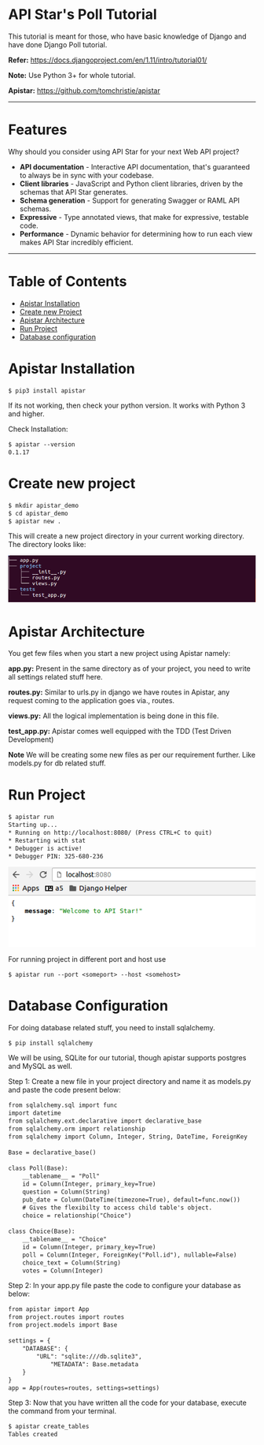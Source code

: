 # API Star's Poll Tutorial

This tutorial is meant for those, who have basic knowledge of Django and have done Django Poll tutorial.

**Refer:** https://docs.djangoproject.com/en/1.11/intro/tutorial01/

**Note:** Use Python 3+ for whole tutorial.

**Apistar:** https://github.com/tomchristie/apistar
 
---
# Features

Why should you consider using API Star for your next Web API project?

* **API documentation** - Interactive API documentation, that's guaranteed to always
be in sync with your codebase.
* **Client libraries** - JavaScript and Python client libraries, driven by the schemas that API Star generates.
* **Schema generation** - Support for generating Swagger or RAML API schemas.
* **Expressive** - Type annotated views, that make for expressive, testable code.
* **Performance** - Dynamic behavior for determining how to run each view makes API Star incredibly efficient.

---

# Table of Contents

- [Apistar Installation](#apistar)
- [Create new Project](#newproject)
- [Apistar Architecture](#apistar_architecture)
- [Run Project](#runproject)
- [Database configuration](#database)

# Apistar Installation

    $ pip3 install apistar

If its not working, then check your python version. It works with Python 3 and higher.

Check Installation:

    $ apistar --version
    0.1.17

# Create new project

    $ mkdir apistar_demo
    $ cd apistar_demo
    $ apistar new .

This will create a new project directory in your current working directory.
The directory looks like:

![ScreenShot](https://raw.githubusercontent.com/agiliq/apistar-polls-tutorial/master/screenshots/dir.png)

# Apistar Architecture

You get few files when you start a new project using Apistar namely:

**app.py:** Present in the same directory as of your project, you need to write all settings related stuff here.

**routes.py:** Similar to urls.py in django we have routes in Apistar, any request coming to the application goes via., routes.

**views.py:** All the logical implementation is being done in this file. 

**test_app.py:** Apistar comes well equipped with the TDD (Test Driven Development)

**Note** We will be creating some new files as per our requirement further. Like models.py for db related stuff.

# Run Project

    $ apistar run
    Starting up...
    * Running on http://localhost:8080/ (Press CTRL+C to quit)
    * Restarting with stat
    * Debugger is active!
    * Debugger PIN: 325-680-236

![ScreenShot](https://raw.githubusercontent.com/agiliq/apistar-polls-tutorial/master/screenshots/screen1.png)

For running project in different port and host use
    
    $ apistar run --port <someport> --host <somehost>
    
# Database Configuration

For doing database related stuff, you need to install sqlalchemy.

    $ pip install sqlalchemy

We will be using, SQLite for our tutorial, though apistar supports postgres and MySQL as well.

Step 1: Create a new file in your project directory and name it as models.py and paste the code present below:
    
    from sqlalchemy.sql import func
    import datetime
    from sqlalchemy.ext.declarative import declarative_base
    from sqlalchemy.orm import relationship
    from sqlalchemy import Column, Integer, String, DateTime, ForeignKey

    Base = declarative_base()

    class Poll(Base):
	    __tablename__ = "Poll"
	    id = Column(Integer, primary_key=True)
	    question = Column(String)
	    pub_date = Column(DateTime(timezone=True), default=func.now())
	    # Gives the flexibilty to access child table's object.
	    choice = relationship("Choice")

    class Choice(Base):
	    __tablename__ = "Choice"
	    id = Column(Integer, primary_key=True)
	    poll = Column(Integer, ForeignKey("Poll.id"), nullable=False)
	    choice_text = Column(String)
	    votes = Column(Integer)

Step 2: In your app.py file paste the code to configure your database as below:

    from apistar import App
    from project.routes import routes
    from project.models import Base

    settings = {
        "DATABASE": {
    	    "URL": "sqlite:///db.sqlite3",
                "METADATA": Base.metadata
        }
    }
    app = App(routes=routes, settings=settings)
    
Step 3: Now that you have written all the code for your database, execute the command from your terminal.

    $ apistar create_tables
    Tables created
    


     


    
